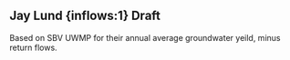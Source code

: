 ## Jay Lund {inflows:1} Draft
Based on SBV UWMP for their annual average groundwater yeild, minus return flows.
